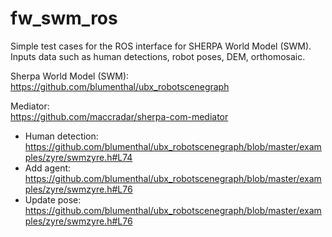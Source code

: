# fw_swm_ros
Simple test cases for the ROS interface for SHERPA World Model (SWM). Inputs data such as human detections, robot poses, DEM, orthomosaic.

Sherpa World Model (SWM): <br>
https://github.com/blumenthal/ubx_robotscenegraph

Mediator: <br>
https://github.com/maccradar/sherpa-com-mediator


- Human detection: https://github.com/blumenthal/ubx_robotscenegraph/blob/master/examples/zyre/swmzyre.h#L74
- Add agent: https://github.com/blumenthal/ubx_robotscenegraph/blob/master/examples/zyre/swmzyre.h#L76
- Update pose: https://github.com/blumenthal/ubx_robotscenegraph/blob/master/examples/zyre/swmzyre.h#L76
